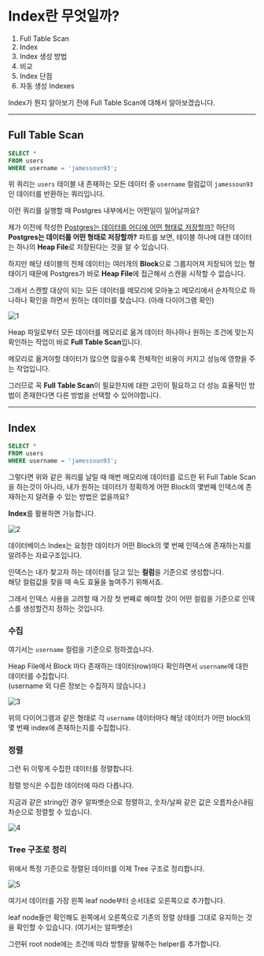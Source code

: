 # Index란 무엇일까?

1. Full Table Scan
2. Index
3. Index 생성 방법
4. 비교
5. Index 단점
6. 자동 생성 Indexes

Index가 뭔지 알아보기 전에 Full Table Scan에 대해서 알아보겠습니다.

---

## Full Table Scan
```sql
SELECT *
FROM users
WHERE username = 'jamessoun93';
```

위 쿼리는 `users` 테이블 내 존재하는 모든 데이터 중 `username` 컬럼값이 `jamessoun93`인 데이터를 반환하는 쿼리입니다.

이런 쿼리를 실행할 때 Postgres 내부에서는 어떤일이 일어날까요?

제가 이전에 작성한 [Postgres는 데이터를 어디에 어떤 형태로 저장할까?](https://seunghyunson.tistory.com/16) 하단의 **Postgres는 데이터를 어떤 형태로 저장할까?** 파트를 보면, 테이블 하나에 대한 데이터는 하나의 **Heap File**로 저장된다는 것을 알 수 있습니다.

하지만 해당 테이블의 전체 데이터는 여러개의 **Block**으로 그룹지어져 저장되어 있는 형태이기 때문에 Postgres가 바로 **Heap File**에 접근해서 스캔을 시작할 수 없습니다.

그래서 스캔할 대상이 되는 모든 데이터를 메모리에 모아놓고 메모리에서 순차적으로 하나하나 확인을 하면서 원하는 데이터를 찾습니다. (아래 다이어그램 확인)

![1](./images/1.png)

Heap 파일로부터 모든 데이터를 메모리로 옮겨 데이터 하나하나 원하는 조건에 맞는지 확인하는 작업이 바로 **Full Table Scan**입니다.

메모리로 옮겨야할 데이터가 많으면 많을수록 전체적인 비용이 커지고 성능에 영향을 주는 작업입니다.

그러므로 꼭 **Full Table Scan**이 필요한지에 대한 고민이 필요하고 더 성능 효율적인 방법이 존재한다면 다른 방법을 선택할 수 있어야합니다.

---

## Index

```sql
SELECT *
FROM users
WHERE username = 'jamessoun93';
```

그렇다면 위와 같은 쿼리를 날릴 때 매번 메모리에 데이터를 로드한 뒤 Full Table Scan을 하는것이 아니라, 내가 원하는 데이터가 정확하게 어떤 Block의 몇번째 인덱스에 존재하는지 알려줄 수 있는 방법은 없을까요?

**Index**를 활용하면 가능합니다.

![2](./images/2.png)

데이터베이스 Index는 요청한 데이터가 어떤 Block의 몇 번째 인덱스에 존재하는지를 알려주는 자료구조입니다.

인덱스는 내가 찾고자 하는 데이터를 담고 있는 **컬럼**을 기준으로 생성합니다.  
해당 컬럼값을 찾을 때 속도 효율을 높여주기 위해서죠.

그래서 인덱스 사용을 고려할 때 가장 첫 번째로 해야할 것이 어떤 컬럼을 기준으로 인덱스를 생성할건지 정하는 것입니다.

### 수집

여기서는 `username` 컬럼을 기준으로 정하겠습니다.

Heap File에서 Block 마다 존재하는 데이터(row)마다 확인하면서 `username`에 대한 데이터를 수집합니다.  
(username 외 다른 정보는 수집하지 않습니다.)

![3](./images/3.png)

위의 다이어그램과 같은 형태로 각 `username` 데이터마다 해당 데이터가 어떤 block의 몇 번째 index에 존재하는지를 수집합니다.

### 정렬

그런 뒤 이렇게 수집한 데이터를 정렬합니다.

정렬 방식은 수집한 데이터에 따라 다릅니다.

지금과 같은 string인 경우 알파벳순으로 정렬하고, 숫자/날짜 같은 값은 오름차순/내림차순으로 정렬할 수 있습니다.

![4](./images/4.png)

### Tree 구조로 정리

위에서 특정 기준으로 정렬된 데이터를 이제 Tree 구조로 정리합니다.

![5](./images/5.png)

여기서 데이터를 가장 왼쪽 leaf node부터 순서대로 오른쪽으로 추가합니다.

leaf node들만 확인해도 왼쪽에서 오른쪽으로 기존의 정렬 상태를 그대로 유지하는 것을 확인할 수 있습니다. (여기서는 알파벳순)

그런뒤 root node에는 조건에 따라 방향을 말해주는 helper를 추가합니다.